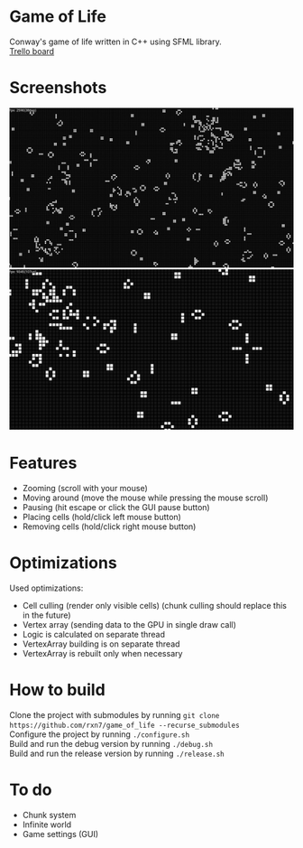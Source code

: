 # Game of Life

Conway's game of life written in C++ using SFML library.  
[Trello board](https://trello.com/b/4bR9hQpB/game-of-life)

# Screenshots

![screenshot1](.github/screenshot1.png)
![screenshot2](.github/screenshot2.png)

# Features

- Zooming (scroll with your mouse)
- Moving around (move the mouse while pressing the mouse scroll)
- Pausing (hit escape or click the GUI pause button)
- Placing cells (hold/click left mouse button)
- Removing cells (hold/click right mouse button)

# Optimizations

Used optimizations:

- Cell culling (render only visible cells) (chunk culling should replace this in the future)
- Vertex array (sending data to the GPU in single draw call)
- Logic is calculated on separate thread
- VertexArray building is on separate thread
- VertexArray is rebuilt only when necessary

# How to build

Clone the project with submodules by running `git clone https://github.com/rxn7/game_of_life --recurse_submodules`<br>
Configure the project by running `./configure.sh`<br>
Build and run the debug version by running `./debug.sh`<br>
Build and run the release version by running `./release.sh`<br>

# To do

- Chunk system
- Infinite world
- Game settings (GUI)
